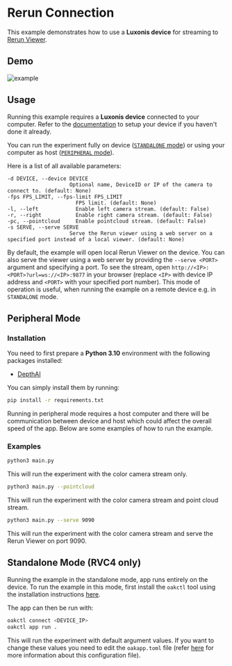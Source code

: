 # Rerun Connection

This example demonstrates how to use a **Luxonis device** for streaming to [Rerun Viewer](https://rerun.io/).

## Demo

![example](media/example.png)

## Usage

Running this example requires a **Luxonis device** connected to your computer. Refer to the [documentation](https://stg.docs.luxonis.com/software/) to setup your device if you haven't done it already.

You can run the experiment fully on device ([`STANDALONE` mode](#standalone-mode-rvc4-only)) or using your computer as host ([`PERIPHERAL` mode](#peripheral-mode)).

Here is a list of all available parameters:

```
-d DEVICE, --device DEVICE
                    Optional name, DeviceID or IP of the camera to connect to. (default: None)
-fps FPS_LIMIT, --fps-limit FPS_LIMIT
                      FPS limit. (default: None)
-l, --left            Enable left camera stream. (default: False)
-r, --right           Enable right camera stream. (default: False)
-pc, --pointcloud     Enable pointcloud stream. (default: False)
-s SERVE, --serve SERVE
                    Serve the Rerun viewer using a web server on a specified port instead of a local viewer. (default: None)
```

By default, the example will open local Rerun Viewer on the device. You can also serve the viewer using a web server by providing the `--serve <PORT>` argument and specifying a port. To see the stream, open `http://<IP>:<PORT>?url=ws://<IP>:9877` in your browser (replace `<IP>` with device IP address and `<PORT>` with your specified port number). This mode of operation is useful, when running the example on a remote device e.g. in `STANDALONE` mode.

## Peripheral Mode

### Installation

You need to first prepare a **Python 3.10** environment with the following packages installed:

- [DepthAI](https://pypi.org/project/depthai/)

You can simply install them by running:

```bash
pip install -r requirements.txt
```

Running in peripheral mode requires a host computer and there will be communication between device and host which could affect the overall speed of the app. Below are some examples of how to run the example.

### Examples

```bash
python3 main.py
```

This will run the experiment with the color camera stream only.

```bash
python3 main.py --pointcloud
```

This will run the experiment with the color camera stream and point cloud stream.

```bash
python3 main.py --serve 9090
```

This will run the experiment with the color camera stream and serve the Rerun Viewer on port 9090.

## Standalone Mode (RVC4 only)

Running the example in the standalone mode, app runs entirely on the device.
To run the example in this mode, first install the `oakctl` tool using the installation instructions [here](https://stg.docs.luxonis.com/software/oak-apps/oakctl).

The app can then be run with:

```bash
oakctl connect <DEVICE_IP>
oakctl app run .
```

This will run the experiment with default argument values. If you want to change these values you need to edit the `oakapp.toml` file (refer [here](https://stg.docs.luxonis.com/software/oak-apps/configuration/) for more information about this configuration file).
